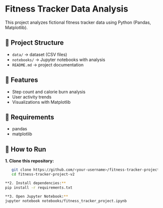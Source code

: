 # Fitness Tracker Data Analysis

This project analyzes fictional fitness tracker data using Python (Pandas, Matplotlib).

## 📂 Project Structure
- `data/` → dataset (CSV files)
- `notebooks/` → Jupyter notebooks with analysis
- `README.md` → project documentation

## 🚀 Features
- Step count and calorie burn analysis
- User activity trends
- Visualizations with Matplotlib

## 🔧 Requirements
- pandas
- matplotlib

## 🚀 How to Run
**1. Clone this repository:**
```bash
   git clone https://github.com/<your-username>/fitness-tracker-project-v2.git
   cd fitness-tracker-project-v2

**2. Install dependencies:**
pip install -r requirements.txt

**3. Open Jupyter Notebook:**
jupyter notebook notebooks/fitness_tracker_project.ipynb


